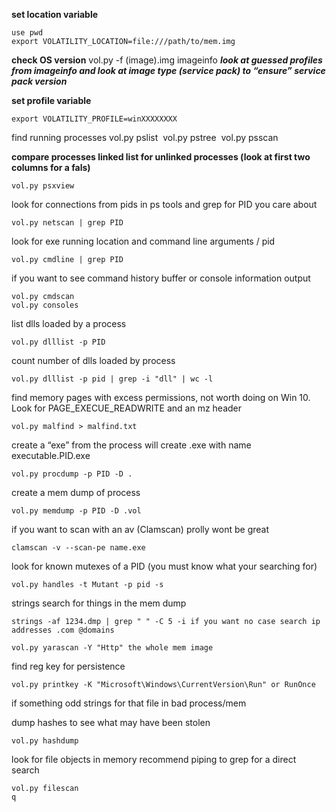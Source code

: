 **set location variable**

	use pwd
	export VOLATILITY_LOCATION=file:///path/to/mem.img

**check OS version**
	vol.py -f (image).img imageinfo
	***look at guessed profiles from imageinfo and look at image type (service pack) to “ensure” service pack version***

**set profile variable**

	export VOLATILITY_PROFILE=winXXXXXXXX

find running processes
	vol.py pslist 
	vol.py pstree 
	vol.py psscan

**compare processes linked list for unlinked processes (look at first two columns for a fals)**

	vol.py psxview

look for connections from pids in ps tools and grep for PID you care about 

	vol.py netscan | grep PID 

look for exe running location and command line arguments / pid 

	vol.py cmdline | grep PID 

if you want to see command history buffer or console information output 

	vol.py cmdscan 
	vol.py consoles


list dlls loaded by a process 

	vol.py dlllist -p PID 

count number of dlls loaded by process 

	vol.py dlllist -p pid | grep -i "dll" | wc -l 

find memory pages with excess permissions, not worth doing on Win 10. Look for PAGE_EXECUE_READWRITE and an mz header 

	vol.py malfind > malfind.txt 

create a “exe” from the process will create .exe with name executable.PID.exe 

	vol.py procdump -p PID -D . 

create a mem dump of process 

	vol.py memdump -p PID -D .vol 

if you want to scan with an av (Clamscan) prolly wont be great 

	clamscan -v --scan-pe name.exe 

look for known mutexes of a PID (you must know what your searching for) 

	vol.py handles -t Mutant -p pid -s 

strings search for things in the mem dump 

	strings -af 1234.dmp | grep " " -C 5 -i if you want no case search ip addresses .com @domains 

	vol.py yarascan -Y "Http" the whole mem image 

find reg key for persistence 

	vol.py printkey -K "Microsoft\Windows\CurrentVersion\Run" or RunOnce 

if something odd strings for that file in bad process/mem 

dump hashes to see what may have been stolen 

	vol.py hashdump 

look for file objects in memory recommend piping to grep for a direct search 

	vol.py filescan 
	q 
